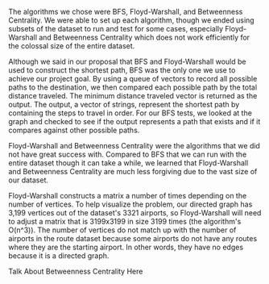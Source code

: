 The algorithms we chose were BFS, Floyd-Warshall, and Betweenness Centrality. We were able to set up each
algorithm, though we ended using subsets of the dataset to run and test for some cases, especially Floyd-Warshall and Betweenness Centrality which does not work efficiently for the colossal size of the entire dataset. 

Although we said in our proposal that BFS and Floyd-Warshall would be used to construct the shortest path, BFS 
was the only one we use to achieve our project goal. By using a queue of vectors to record all possible paths to the destination, we then compared each possible path by the total distance traveled. The minimum distance traveled vector is returned as the output. The output, a vector of strings, represent the shortest path by containing the steps to travel in order. For our BFS tests, we looked at the graph and checked to see if the output represents a path that exists and if it compares against other possible paths.

Floyd-Warshall and Betweenness Centrality were the algorithms that we did not have great success with. Compared 
to BFS that we can run with the entire dataset though it can take a while, we learned that Floyd-Warshall and Betweenness Centrality are much less forgiving due to the vast size of our dataset. 

Floyd-Warshall constructs a matrix a number of times depending on the number of vertices. To help visualize the
problem, our directed graph has 3,199 vertices out of the dataset's 3321 airports, so Floyd-Warshall will need to adjust a matrix that is 3199x3199 in size 3199 times (the algorithm's O(n^3)). The number of vertices do not match up with the number of airports in the route dataset because some airports do not have any routes where they are the starting airport. In other words, they have no edges because it is a directed graph.  

Talk About Betweenness Centrality Here